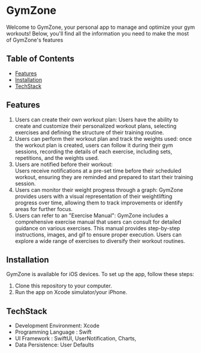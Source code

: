 # GymZone
Welcome to GymZone, your personal app to manage and optimize your gym workouts! Below, you'll find all the information you need to make the most of GymZone's features
## Table of Contents
- [Features](#Features)
- [Installation](#Installation)
- [TechStack](#TechStack)

## Features
1. Users can create their own workout plan: Users have the ability to create and customize their personalized workout plans, selecting exercises and defining the structure of their training routine.   
2. Users can perform their workout plan and track the weights used: once the workout plan is created, users can follow it during their gym sessions, recording the details of each exercise, including sets, repetitions, and the weights used.  
3. Users are notified before their workout:  
Users receive notifications at a pre-set time before their scheduled workout, ensuring they are reminded and prepared to start their training session.  
4. Users can monitor their weight progress through a graph: GymZone provides users with a visual representation of their weightlifting progress over time, allowing them to track improvements or identify areas for further focus.  
5. Users can refer to an "Exercise Manual": GymZone includes a comprehensive exercise manual that users can consult for detailed guidance on various exercises. This manual provides step-by-step instructions, images, and gif to ensure proper execution. Users can explore a wide range of exercises to diversify their workout routines.  
## Installation
GymZone is available for iOS devices. To set up the app, follow these steps:  
1. Clone this repository to your computer.  
2. Run the app on Xcode simulator/your iPhone.
## TechStack
- Development Environment: Xcode
- Programming Language : Swift
- UI Framework : SwiftUI, UserNotification, Charts, 
- Data Persistence: User Defaults


